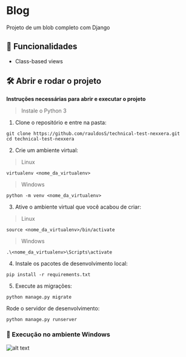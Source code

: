 # Blog

Projeto de um blob completo com Django

## 🔨 Funcionalidades

- Class-based views

## 🛠️ Abrir e rodar o projeto

**Instruções necessárias para abrir e executar o projeto**

> Instale o Python 3

1. Clone o repositório e entre na pasta:
```shell
git clone https://github.com/rauldosS/technical-test-nexxera.git
cd technical-test-nexxera
```

2. Crie um ambiente virtual:
> Linux
```shell
virtualenv <nome_da_virtualenv>
```

> Windows
```shell
python -m venv <nome_da_virtualenv>
```

3. Ative o ambiente virtual que você acabou de criar:
> Linux
```shell
source <nome_da_virtualenv>/bin/activate
```

> Windows
```shell
.\<nome_da_virtualenv>\Scripts\activate
```

4. Instale os pacotes de desenvolvimento local:
```shell
pip install -r requirements.txt
```

5. Execute as migrações:
```shell
python manage.py migrate
```

Rode o servidor de desenvolvimento:
```shell
python manage.py runserver
```

### 📍 Execução no ambiente Windows
![alt text](https://github.com/rauldosS/technical-test-nexxera/blob/main/images/01.gif?raw=true)